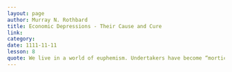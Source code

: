```yaml
---
layout: page
author: Murray N. Rothbard
title: Economic Depressions - Their Cause and Cure
link: 
category: 
date: 1111-11-11
lesson: 8
quote: We live in a world of euphemism. Undertakers have become “morticians,” press agents are now “public relations counsellors” and janitors have all been transformed into “superintendents.” In every walk of life, plain facts have been wrapped in cloudy camouflage.
---
```

